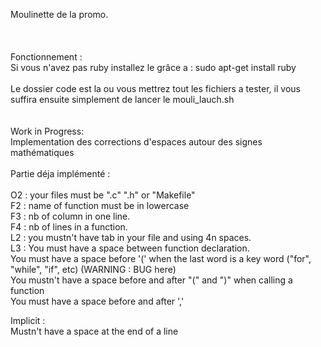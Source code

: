 Moulinette de la promo.</br>
</br>
</br>
</br>
Fonctionnement : </br>
Si vous n'avez pas ruby installez le grâce a : sudo apt-get install ruby</br>
</br>
Le dossier code est la ou vous mettrez tout les fichiers a tester, il vous suffira ensuite simplement de lancer le mouli_lauch.sh
</br>
</br>
</br>
Work in Progress:</br>
Implementation des corrections d'espaces autour des signes mathématiques</br>
</br>
Partie déja implémenté :</br>
</br>
O2 : your files must be ".c" ".h" or "Makefile"</br>
F2 : name of function must be in lowercase</br>
F3 : nb of column in one line.</br>
F4 : nb of lines in a function.</br>
L2 : you mustn't have tab in your file and using 4n spaces.</br>
L3 : You must have a space between function declaration.</br>
     You must have a space before '(' when the last word is a key word ("for", "while", "if", etc) (WARNING : BUG here)</br>
     You mustn't have a space before and after "(" and ")" when calling a function</br>
     You must have a space before and after ','</br>

Implicit :</br>
Mustn't have a space at the end of a line</br>
